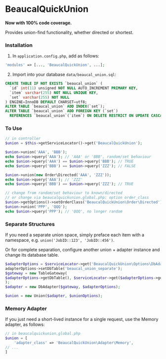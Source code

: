 # BeaucalQuickUnion

**Now with 100% code coverage.**

Provides union-find functionality, whether directed or shortest.

### Installation
1. In `application.config.php`, add as follows:

```PHP
'modules' => [..., 'BeaucalQuickUnion', ...];
```

2. Import into your database `data/beaucal_union.sql`:
```SQL
CREATE TABLE IF NOT EXISTS `beaucal_union` (
  `id` int(11) unsigned NOT NULL AUTO_INCREMENT PRIMARY KEY,
  `item` varchar(255) NOT NULL UNIQUE KEY,
  `set` varchar(255) NOT NULL
) ENGINE=InnoDB DEFAULT CHARSET=utf8;
ALTER TABLE `beaucal_union` ADD INDEX(`set`);
ALTER TABLE `beaucal_union` ADD FOREIGN KEY (`set`)
  REFERENCES `beaucal_union`(`item`) ON DELETE RESTRICT ON UPDATE CASCADE;
```


### To Use

```PHP
// in controller
$union = $this->getServiceLocator()->get('BeaucalQuickUnion');

$union->union('AAA', 'BBB');
echo $union->query('AAA'); // 'AAA' or 'BBB', random/set behaviour
echo $union->query('AAA') == $union->query('BBB'); // TRUE
echo $union->query('BBB') == $union->query('ZZZ'); // FALSE

$union->union(new Order\Directed('AAA', 'ZZZ'));
echo $union->query('AAA'); // 'ZZZ'
echo $union->query('BBB') == $union->query('ZZZ'); // TRUE

// change from random/set behaviour to known/directed
// or change via beaucalquickunion.global.php: option order_class
$union->getOptions()->setOrderClass('BeaucalQuickUnion\Order\Directed');
$union->union('PPP', 'QQQ');
echo $union->query('PPP'); // 'QQQ', no longer random
```


### Separate Structures

If you need a separate union space, simply preface each item with a namespace, e.g. `union('JobID::123', 'JobID::456')`.

Or for complete separation, configure another union + adapter instance and change its database table.
```PHP
$adapterOptions = $serviceLocator->get('BeaucalQuickUnion\Options\DbAdapter');
adapterOptions->setDbTable('beaucal_union_separate');
$gateway = new TableGateway(
$adapterOptions->getDbTable(), $serviceLocator->get($adapterOptions->getDbAdapterClass())
);
$adapter = new DbAdapter($gateway, $adapterOptions);

$union = new Union($adapter, $unionOptions);
```

### Memory Adapter

If you just need a short-lived instance for a single request, use the Memory adapter, as follows:
```PHP
// in beaucalquickunion.global.php
$union = [
    'adapter_class' => 'BeaucalQuickUnion\Adapter\Memory',
// ...
]
```
